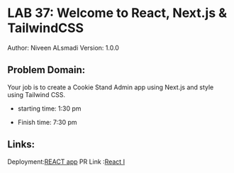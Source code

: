 # LAB 37: Welcome to React, Next.js & TailwindCSS
Author: Niveen ALsmadi Version: 1.0.0

## Problem Domain: 
Your job is to create a Cookie Stand Admin app using Next.js and style using Tailwind CSS.

- starting time: 1:30 pm

- Finish time: 7:30 pm

## Links:
Deployment:[REACT app]()
PR Link :[React I](https://github.com/NiveenAlSmadi/cookie-stand-admin/pull/1)

